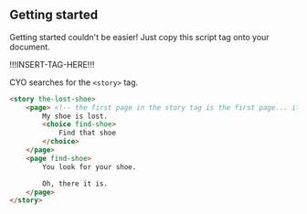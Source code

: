 ## Getting started

Getting started couldn't be easier! Just copy this script tag onto your document.

!!!INSERT-TAG-HERE!!!

CYO searches for the `<story>` tag.

```html
<story the-lost-shoe>
    <page> <!-- the first page in the story tag is the first page... it needs no title-->
        My shoe is lost.
        <choice find-shoe>
            Find that shoe
        </choice>
    </page>
    <page find-shoe>
        You look for your shoe.

        Oh, there it is.
    </page>
</story>
```

